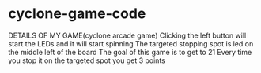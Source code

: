 # cyclone-game-code
DETAILS OF MY GAME(cyclone arcade game)
Clicking the left button will start the LEDs and it will start spinning
The targeted stopping spot is led on the middle left of the board
The goal of this game is to get to 21
Every time you stop it on the targeted spot you get 3 points


